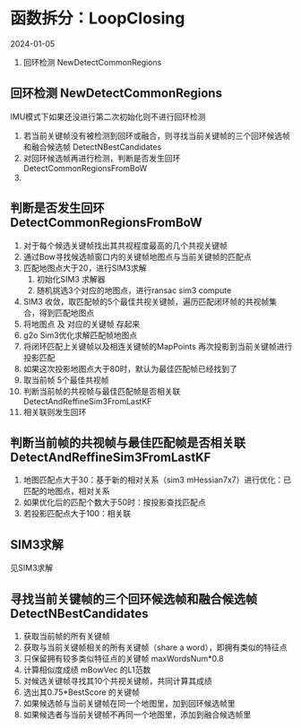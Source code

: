 # 函数拆分：LoopClosing
2024-01-05

1. 回环检测 NewDetectCommonRegions


## 回环检测 NewDetectCommonRegions
IMU模式下如果还没进行第二次初始化则不进行回环检测
1. 若当前关键帧没有被检测到回环或融合，则寻找当前关键帧的三个回环候选帧和融合候选帧  DetectNBestCandidates
2. 对回环候选帧再进行检测，判断是否发生回环 DetectCommonRegionsFromBoW
3. 


## 判断是否发生回环 DetectCommonRegionsFromBoW
1. 对于每个候选关键帧找出其共视程度最高的几个共视关键帧
2. 通过Bow寻找候选帧窗口内的关键帧地图点与当前关键帧的匹配点
3. 匹配地图点大于20，进行SIM3求解 
	1. 初始化SIM3 求解器
	2. 随机挑选3个对应的地图点，进行ransac sim3 compute
4. SIM3 收敛，取匹配帧的5个最佳共视关键帧，遍历匹配闭环帧的共视帧集合，得到匹配地图点
5. 将地图点 及 对应的关键帧 存起来
6. g2o Sim3优化求解匹配帧地图点
7. 将闭环匹配上关键帧以及相连关键帧的MapPoints 再次投影到当前关键帧进行投影匹配
8. 如果这次投影地图点大于80时，默认为最佳匹配帧已经找到了
9. 取当前帧 5个最佳共视帧 
10. 判断当前帧的共视帧与最佳匹配帧是否相关联 DetectAndReffineSim3FromLastKF 
11. 相关联则发生回环

## 判断当前帧的共视帧与最佳匹配帧是否相关联 DetectAndReffineSim3FromLastKF
1. 地图匹配点大于30：基于新的相对关系（sim3 mHessian7x7）进行优化：已匹配的地图点，相对关系
2. 如果优化后的匹配个数大于50时：按投影查找匹配点
3. 若投影匹配点大于100：相关联



## SIM3求解
见SIM3求解


## 寻找当前关键帧的三个回环候选帧和融合候选帧  DetectNBestCandidates
1. 获取当前帧的所有关键帧
2. 获取与当前关键帧相关的所有关键帧（share a word），即拥有类似的特征点
3. 只保留拥有较多类似特征点的关键帧 maxWordsNum\*0.8
4. 计算相似度成绩 mBowVec 的L1范数
5. 对候选关键帧寻找其10个共视关键帧，共同计算其成绩
6. 选出其0.75\*BestScore 的关键帧
7. 如果候选帧与当前关键帧在同一个地图里，加到回环候选帧里
8. 如果候选者与当前关键帧不再同一个地图里，添加到融合候选帧里